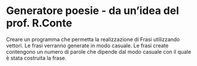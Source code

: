 # Generatore poesie  -  da un’idea del prof. R.Conte


Creare un programma  che permetta la realizzazione di Frasi utilizzando vettori.
Le frasi verranno generate in modo casuale.
Le frasi create contengono un numero di parole che dipende dal modo casuale con il quale è stata costruita la frase.